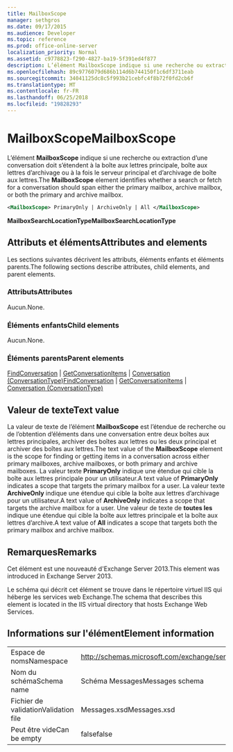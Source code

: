 ```yaml
---
title: MailboxScope
manager: sethgros
ms.date: 09/17/2015
ms.audience: Developer
ms.topic: reference
ms.prod: office-online-server
localization_priority: Normal
ms.assetid: c9778823-f290-4827-ba19-5f391ed4f877
description: L’élément MailboxScope indique si une recherche ou extraction d’une conversation doit s’étendent à la boîte aux lettres principale, boîte aux lettres d’archivage ou à la fois le serveur principal et d’archivage de boîte aux lettres.
ms.openlocfilehash: 89c9776079d686b114d6b744150f1c6df3711eab
ms.sourcegitcommit: 34041125dc8c5f993b21cebfc4f8b72f0fd2cb6f
ms.translationtype: MT
ms.contentlocale: fr-FR
ms.lasthandoff: 06/25/2018
ms.locfileid: "19828293"
---
```

# <a name="mailboxscope"></a><span data-ttu-id="cd926-103">MailboxScope</span><span class="sxs-lookup"><span data-stu-id="cd926-103">MailboxScope</span></span>

<span data-ttu-id="cd926-104">L’élément **MailboxScope** indique si une recherche ou extraction d’une conversation doit s’étendent à la boîte aux lettres principale, boîte aux lettres d’archivage ou à la fois le serveur principal et d’archivage de boîte aux lettres.</span><span class="sxs-lookup"><span data-stu-id="cd926-104">The **MailboxScope** element identifies whether a search or fetch for a conversation should span either the primary mailbox, archive mailbox, or both the primary and archive mailbox.</span></span> 
  
```XML
<MailboxScope> PrimaryOnly | ArchiveOnly | All </MailboxScope>
```

<span data-ttu-id="cd926-105">**MailboxSearchLocationType**</span><span class="sxs-lookup"><span data-stu-id="cd926-105">**MailboxSearchLocationType**</span></span>

## <a name="attributes-and-elements"></a><span data-ttu-id="cd926-106">Attributs et éléments</span><span class="sxs-lookup"><span data-stu-id="cd926-106">Attributes and elements</span></span>

<span data-ttu-id="cd926-107">Les sections suivantes décrivent les attributs, éléments enfants et éléments parents.</span><span class="sxs-lookup"><span data-stu-id="cd926-107">The following sections describe attributes, child elements, and parent elements.</span></span>
  
### <a name="attributes"></a><span data-ttu-id="cd926-108">Attributs</span><span class="sxs-lookup"><span data-stu-id="cd926-108">Attributes</span></span>

<span data-ttu-id="cd926-109">Aucun.</span><span class="sxs-lookup"><span data-stu-id="cd926-109">None.</span></span>
  
### <a name="child-elements"></a><span data-ttu-id="cd926-110">Éléments enfants</span><span class="sxs-lookup"><span data-stu-id="cd926-110">Child elements</span></span>

<span data-ttu-id="cd926-111">Aucun.</span><span class="sxs-lookup"><span data-stu-id="cd926-111">None.</span></span>
  
### <a name="parent-elements"></a><span data-ttu-id="cd926-112">Éléments parents</span><span class="sxs-lookup"><span data-stu-id="cd926-112">Parent elements</span></span>

<span data-ttu-id="cd926-113">[FindConversation](findconversation.md) | [GetConversationItems](getconversationitems.md) | [Conversation (ConversationType)](conversation-conversationtype.md)</span><span class="sxs-lookup"><span data-stu-id="cd926-113">[FindConversation](findconversation.md) | [GetConversationItems](getconversationitems.md) | [Conversation (ConversationType)](conversation-conversationtype.md)</span></span>
  
## <a name="text-value"></a><span data-ttu-id="cd926-114">Valeur de texte</span><span class="sxs-lookup"><span data-stu-id="cd926-114">Text value</span></span>

<span data-ttu-id="cd926-115">La valeur de texte de l’élément **MailboxScope** est l’étendue de recherche ou de l’obtention d’éléments dans une conversation entre deux boîtes aux lettres principales, archiver des boîtes aux lettres ou les deux principal et archiver des boîtes aux lettres.</span><span class="sxs-lookup"><span data-stu-id="cd926-115">The text value of the **MailboxScope** element is the scope for finding or getting items in a conversation across either primary mailboxes, archive mailboxes, or both primary and archive mailboxes.</span></span> <span data-ttu-id="cd926-116">La valeur texte **PrimaryOnly** indique une étendue qui cible la boîte aux lettres principale pour un utilisateur.</span><span class="sxs-lookup"><span data-stu-id="cd926-116">A text value of **PrimaryOnly** indicates a scope that targets the primary mailbox for a user.</span></span> <span data-ttu-id="cd926-117">La valeur texte **ArchiveOnly** indique une étendue qui cible la boîte aux lettres d’archivage pour un utilisateur.</span><span class="sxs-lookup"><span data-stu-id="cd926-117">A text value of **ArchiveOnly** indicates a scope that targets the archive mailbox for a user.</span></span> <span data-ttu-id="cd926-118">Une valeur de texte de **toutes les** indique une étendue qui cible la boîte aux lettres principale et la boîte aux lettres d’archive.</span><span class="sxs-lookup"><span data-stu-id="cd926-118">A text value of **All** indicates a scope that targets both the primary mailbox and archive mailbox.</span></span> 
  
## <a name="remarks"></a><span data-ttu-id="cd926-119">Remarques</span><span class="sxs-lookup"><span data-stu-id="cd926-119">Remarks</span></span>

<span data-ttu-id="cd926-120">Cet élément est une nouveauté d'Exchange Server 2013.</span><span class="sxs-lookup"><span data-stu-id="cd926-120">This element was introduced in Exchange Server 2013.</span></span>
  
<span data-ttu-id="cd926-121">Le schéma qui décrit cet élément se trouve dans le répertoire virtuel IIS qui héberge les services web Exchange.</span><span class="sxs-lookup"><span data-stu-id="cd926-121">The schema that describes this element is located in the IIS virtual directory that hosts Exchange Web Services.</span></span>
  
## <a name="element-information"></a><span data-ttu-id="cd926-122">Informations sur l'élément</span><span class="sxs-lookup"><span data-stu-id="cd926-122">Element information</span></span>

|||
|:-----|:-----|
|<span data-ttu-id="cd926-123">Espace de noms</span><span class="sxs-lookup"><span data-stu-id="cd926-123">Namespace</span></span>  <br/> |http://schemas.microsoft.com/exchange/services/2006/messages  <br/> |
|<span data-ttu-id="cd926-124">Nom du schéma</span><span class="sxs-lookup"><span data-stu-id="cd926-124">Schema name</span></span>  <br/> |<span data-ttu-id="cd926-125">Schéma Messages</span><span class="sxs-lookup"><span data-stu-id="cd926-125">Messages schema</span></span>  <br/> |
|<span data-ttu-id="cd926-126">Fichier de validation</span><span class="sxs-lookup"><span data-stu-id="cd926-126">Validation file</span></span>  <br/> |<span data-ttu-id="cd926-127">Messages.xsd</span><span class="sxs-lookup"><span data-stu-id="cd926-127">Messages.xsd</span></span>  <br/> |
|<span data-ttu-id="cd926-128">Peut être vide</span><span class="sxs-lookup"><span data-stu-id="cd926-128">Can be empty</span></span>  <br/> |<span data-ttu-id="cd926-129">false</span><span class="sxs-lookup"><span data-stu-id="cd926-129">false</span></span>  <br/> |
   

